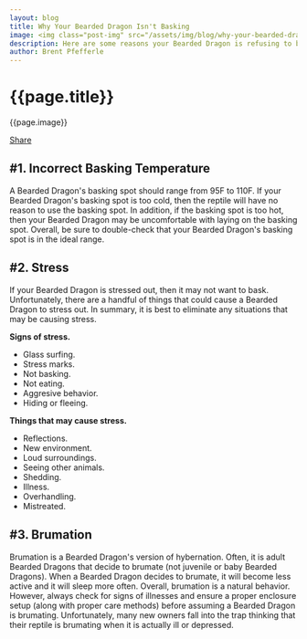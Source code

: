 ```yaml
---
layout: blog
title: Why Your Bearded Dragon Isn't Basking
image: <img class="post-img" src="/assets/img/blog/why-your-bearded-dragon-isn't-basking.jpg" alt="Picture of a Bearded Dragon.">
description: Here are some reasons your Bearded Dragon is refusing to bask.
author: Brent Pfefferle
---
```


<!--Show More-->

# {{page.title}}
{{page.image}}


<div class="fb-share-button" data-href="http://www.beardeddragonowners.com/2021/04/20/why-your-bearded-dragon-isn&#039;t-basking.html" data-layout="button_count" data-size="large"><a target="_blank" href="https://www.facebook.com/sharer/sharer.php?u=http%3A%2F%2Fwww.beardeddragonowners.com%2F2021%2F04%2F20%2Fwhy-your-bearded-dragon-isn%27t-basking.html&amp;src=sdkpreparse" class="fb-xfbml-parse-ignore">Share</a></div>


## #1. Incorrect Basking Temperature

A Bearded Dragon's basking spot should range from 95F to 110F. If your Bearded Dragon's 
basking spot is too cold, then the reptile will have no reason to use the basking spot. 
In addition, if the basking spot is too hot, then your Bearded Dragon may be uncomfortable 
with laying on the basking spot. Overall, be sure to double-check that your Bearded Dragon's 
basking spot is in the ideal range.


## #2. Stress

If your Bearded Dragon is stressed out, then it may not want to bask. Unfortunately, 
there are a handful of things that could cause a Bearded Dragon to stress out. In summary, 
it is best to eliminate any situations that may be causing stress.

**Signs of stress.**

- Glass surfing.
- Stress marks.
- Not basking.
- Not eating.
- Aggresive behavior.
- Hiding or fleeing.

**Things that may cause stress.**

- Reflections.
- New environment.
- Loud surroundings.
- Seeing other animals.
- Shedding.
- Illness.
- Overhandling.
- Mistreated.

## #3. Brumation

Brumation is a Bearded Dragon's version of hybernation. Often, it is adult Bearded 
Dragons that decide to brumate (not juvenile or baby Bearded Dragons). When a Bearded 
Dragon decides to brumate, it will become less active and it will sleep more often. Overall, 
brumation is a natural behavior. However, always check for signs of illnesses and ensure a proper 
enclosure setup (along with proper care methods) before assuming a Bearded Dragon is brumating. Unfortunately, many new owners fall into the trap thinking that their reptile is brumating when it is actually ill or 
depressed.



